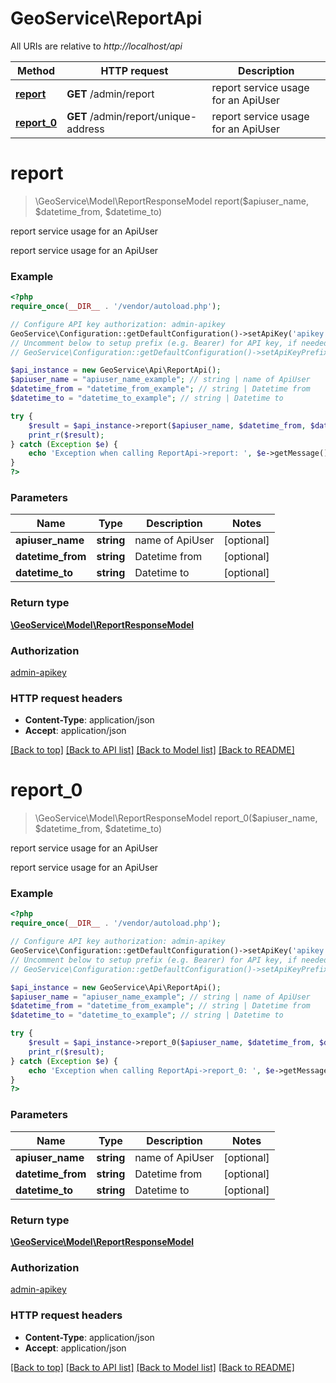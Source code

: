 # GeoService\ReportApi

All URIs are relative to *http://localhost/api*

Method | HTTP request | Description
------------- | ------------- | -------------
[**report**](ReportApi.md#report) | **GET** /admin/report | report service usage for an ApiUser
[**report_0**](ReportApi.md#report_0) | **GET** /admin/report/unique-address | report service usage for an ApiUser


# **report**
> \GeoService\Model\ReportResponseModel report($apiuser_name, $datetime_from, $datetime_to)

report service usage for an ApiUser

report service usage for an ApiUser

### Example
```php
<?php
require_once(__DIR__ . '/vendor/autoload.php');

// Configure API key authorization: admin-apikey
GeoService\Configuration::getDefaultConfiguration()->setApiKey('apikey', 'YOUR_API_KEY');
// Uncomment below to setup prefix (e.g. Bearer) for API key, if needed
// GeoService\Configuration::getDefaultConfiguration()->setApiKeyPrefix('apikey', 'Bearer');

$api_instance = new GeoService\Api\ReportApi();
$apiuser_name = "apiuser_name_example"; // string | name of ApiUser
$datetime_from = "datetime_from_example"; // string | Datetime from
$datetime_to = "datetime_to_example"; // string | Datetime to

try {
    $result = $api_instance->report($apiuser_name, $datetime_from, $datetime_to);
    print_r($result);
} catch (Exception $e) {
    echo 'Exception when calling ReportApi->report: ', $e->getMessage(), PHP_EOL;
}
?>
```

### Parameters

Name | Type | Description  | Notes
------------- | ------------- | ------------- | -------------
 **apiuser_name** | **string**| name of ApiUser | [optional]
 **datetime_from** | **string**| Datetime from | [optional]
 **datetime_to** | **string**| Datetime to | [optional]

### Return type

[**\GeoService\Model\ReportResponseModel**](../Model/ReportResponseModel.md)

### Authorization

[admin-apikey](../../README.md#admin-apikey)

### HTTP request headers

 - **Content-Type**: application/json
 - **Accept**: application/json

[[Back to top]](#) [[Back to API list]](../../README.md#documentation-for-api-endpoints) [[Back to Model list]](../../README.md#documentation-for-models) [[Back to README]](../../README.md)

# **report_0**
> \GeoService\Model\ReportResponseModel report_0($apiuser_name, $datetime_from, $datetime_to)

report service usage for an ApiUser

report service usage for an ApiUser

### Example
```php
<?php
require_once(__DIR__ . '/vendor/autoload.php');

// Configure API key authorization: admin-apikey
GeoService\Configuration::getDefaultConfiguration()->setApiKey('apikey', 'YOUR_API_KEY');
// Uncomment below to setup prefix (e.g. Bearer) for API key, if needed
// GeoService\Configuration::getDefaultConfiguration()->setApiKeyPrefix('apikey', 'Bearer');

$api_instance = new GeoService\Api\ReportApi();
$apiuser_name = "apiuser_name_example"; // string | name of ApiUser
$datetime_from = "datetime_from_example"; // string | Datetime from
$datetime_to = "datetime_to_example"; // string | Datetime to

try {
    $result = $api_instance->report_0($apiuser_name, $datetime_from, $datetime_to);
    print_r($result);
} catch (Exception $e) {
    echo 'Exception when calling ReportApi->report_0: ', $e->getMessage(), PHP_EOL;
}
?>
```

### Parameters

Name | Type | Description  | Notes
------------- | ------------- | ------------- | -------------
 **apiuser_name** | **string**| name of ApiUser | [optional]
 **datetime_from** | **string**| Datetime from | [optional]
 **datetime_to** | **string**| Datetime to | [optional]

### Return type

[**\GeoService\Model\ReportResponseModel**](../Model/ReportResponseModel.md)

### Authorization

[admin-apikey](../../README.md#admin-apikey)

### HTTP request headers

 - **Content-Type**: application/json
 - **Accept**: application/json

[[Back to top]](#) [[Back to API list]](../../README.md#documentation-for-api-endpoints) [[Back to Model list]](../../README.md#documentation-for-models) [[Back to README]](../../README.md)

